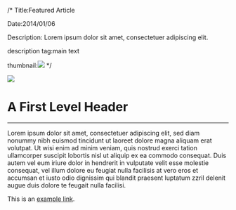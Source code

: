 /*
Title:Featured Article 

Date:2014/01/06

Description: Lorem ipsum dolor sit amet, consectetuer adipiscing elit.

description tag:main text

thumbnail:<img src="http://placehold.it/350x250" class=" img-responsive ">
*/



<img src="http://placehold.it/550x350" class="img-responsive ">


A First Level Header
====================


------------------






Lorem ipsum dolor sit amet, consectetuer adipiscing elit, sed diam nonummy nibh euismod tincidunt ut laoreet dolore magna aliquam erat volutpat. Ut wisi enim ad minim veniam, quis nostrud exerci tation ullamcorper suscipit lobortis nisl ut aliquip ex ea commodo consequat. Duis autem vel eum iriure dolor in hendrerit in vulputate velit esse molestie consequat, vel illum dolore eu feugiat nulla facilisis at vero eros et accumsan et iusto odio dignissim qui blandit praesent luptatum zzril delenit augue duis dolore te feugait nulla facilisi.


This is an [example link](http://example.com/).
